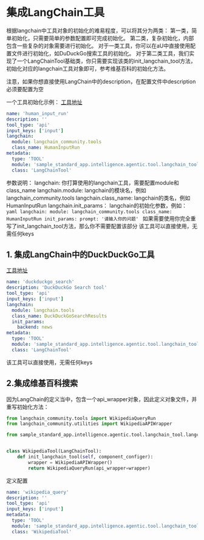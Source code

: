 # 集成LangChain工具

根据langchain中工具对象的初始化的难易程度，可以将其分为两类：
第一类，简单初始化，只需要简单的参数配置即可完成初始化。
第二类，复杂初始化，内部包含一些复杂的对象需要进行初始化。
对于一类工具，你可以在aU中直接使用配置文件进行初始化，如DuDuckGo搜索工具的初始化。
对于第二类工具，我们实现了一个LangChainTool基础类，你只需要实现该类的init_langchain_tool方法，初始化对应的langchain工具对象即可，参考维基百科的初始化方法。

注意，如果你想直接使用LangChain中的description，在配置文件中description必须要配置为空

一个工具初始化示例：
[工具地址](../../../../../../sample_standard_app/intelligence/agentic/tool/langchain_tool/human_input_run.yaml)
```yaml
name: 'human_input_run'
description: ''
tool_type: 'api'
input_keys: ['input']
langchain:
  module: langchain_community.tools
  class_name: HumanInputRun
metadata:
  type: 'TOOL'
  module: 'sample_standard_app.intelligence.agentic.tool.langchain_tool'
  class: 'LangChainTool'
```
参数说明：
    langchain: 你打算使用的langchain工具，需要配置module和class_name
    langchain.module: langchain的模块名，例如langchain_community.tools
    langchain.class_name: langchain的类名，例如HumanInputRun
    langchain.init_params： langchain的初始化参数，例如：
        ```yaml
        langchain:
          module: langchain_community.tools
          class_name: HumanInputRun
          init_params:
            prompt: '请输入你的问题'
        ```
    如果需要使用你完全重写了init_langchain_tool方法，那么你不需要配置该部分
该工具可以直接使用，无需任何keys

## 1. 集成LangChain中的DuckDuckGo工具
[工具地址](../../../../../../sample_standard_app/intelligence/agentic/tool/langchain_tool/duckduckgo_search.yaml)
```yaml
name: 'duckduckgo_search'
description: 'DuckDuckGo Search tool'
tool_type: 'api'
input_keys: ['input']
langchain:
  module: langchain.tools
  class_name: DuckDuckGoSearchResults
  init_params:
    backend: news
metadata:
  type: 'TOOL'
  module: 'sample_standard_app.intelligence.agentic.tool.langchain_tool.langchain_tool'
  class: 'LangChainTool'
```
该工具可以直接使用，无需任何keys

## 2.集成维基百科搜索
因为LangChain的定义当中，包含一个api_wrapper对象，因此定义对象文件，并重写初始化方法：
```python
from langchain_community.tools import WikipediaQueryRun
from langchain_community.utilities import WikipediaAPIWrapper

from sample_standard_app.intelligence.agentic.tool.langchain_tool.langchain_tool import LangChainTool


class WikipediaTool(LangChainTool):
    def init_langchain_tool(self, component_configer):
        wrapper = WikipediaAPIWrapper()
        return WikipediaQueryRun(api_wrapper=wrapper)
```
定义配置
```yaml
name: 'wikipedia_query'
description: ''
tool_type: 'api'
input_keys: ['input']
metadata:
  type: 'TOOL'
  module: 'sample_standard_app.intelligence.agentic.tool.langchain_tool.wikipedia_query'
  class: 'WikipediaTool'
```